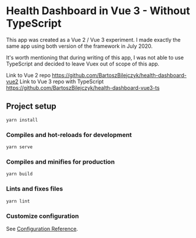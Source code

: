 # Health Dashboard in Vue 3 - Without TypeScript

This app was created as a Vue 2 / Vue 3 experiment. I made exactly the same app using both version of the framework in July 2020.

It's worth mentioning that during writing of this app, I was not able to use TypeScript and decided to leave Vuex out of scope of this app.

Link to Vue 2 repo https://github.com/BartoszBilejczyk/health-dashboard-vue2
Link to Vue 3 repo with TypeScript https://github.com/BartoszBilejczyk/health-dashboard-vue3-ts

## Project setup
```
yarn install
```

### Compiles and hot-reloads for development
```
yarn serve
```

### Compiles and minifies for production
```
yarn build
```

### Lints and fixes files
```
yarn lint
```

### Customize configuration
See [Configuration Reference](https://cli.vuejs.org/config/).
